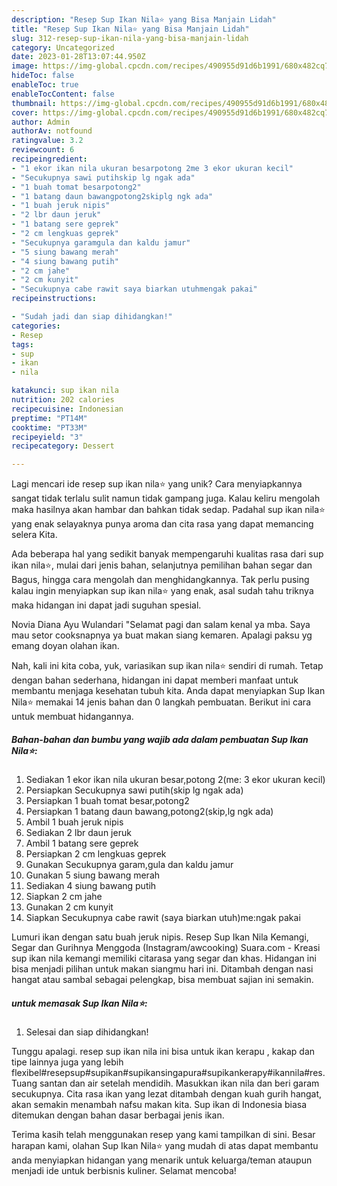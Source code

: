 ```yaml
---
description: "Resep Sup Ikan Nila⭐ yang Bisa Manjain Lidah"
title: "Resep Sup Ikan Nila⭐ yang Bisa Manjain Lidah"
slug: 312-resep-sup-ikan-nila-yang-bisa-manjain-lidah
category: Uncategorized
date: 2023-01-28T13:07:44.950Z
image: https://img-global.cpcdn.com/recipes/490955d91d6b1991/680x482cq70/sup-ikan-nila-foto-resep-utama.jpg
hideToc: false
enableToc: true
enableTocContent: false
thumbnail: https://img-global.cpcdn.com/recipes/490955d91d6b1991/680x482cq70/sup-ikan-nila-foto-resep-utama.jpg
cover: https://img-global.cpcdn.com/recipes/490955d91d6b1991/680x482cq70/sup-ikan-nila-foto-resep-utama.jpg
author: Admin
authorAv: notfound
ratingvalue: 3.2
reviewcount: 6
recipeingredient:
- "1 ekor ikan nila ukuran besarpotong 2me 3 ekor ukuran kecil"
- "Secukupnya sawi putihskip lg ngak ada"
- "1 buah tomat besarpotong2"
- "1 batang daun bawangpotong2skiplg ngk ada"
- "1 buah jeruk nipis"
- "2 lbr daun jeruk"
- "1 batang sere geprek"
- "2 cm lengkuas geprek"
- "Secukupnya garamgula dan kaldu jamur"
- "5 siung bawang merah"
- "4 siung bawang putih"
- "2 cm jahe"
- "2 cm kunyit"
- "Secukupnya cabe rawit saya biarkan utuhmengak pakai"
recipeinstructions:

- "Sudah jadi dan siap dihidangkan!"
categories:
- Resep
tags:
- sup
- ikan
- nila

katakunci: sup ikan nila 
nutrition: 202 calories
recipecuisine: Indonesian
preptime: "PT14M"
cooktime: "PT33M"
recipeyield: "3"
recipecategory: Dessert

---
```





Lagi mencari ide resep sup ikan nila⭐ yang unik? Cara menyiapkannya sangat tidak terlalu sulit namun tidak gampang juga. Kalau keliru mengolah maka hasilnya akan hambar dan bahkan tidak sedap. Padahal sup ikan nila⭐ yang enak selayaknya punya aroma dan cita rasa yang dapat memancing selera Kita.





Ada beberapa hal yang sedikit banyak mempengaruhi kualitas rasa dari sup ikan nila⭐, mulai dari jenis bahan, selanjutnya pemilihan bahan segar dan Bagus, hingga cara mengolah dan menghidangkannya. Tak perlu pusing kalau ingin menyiapkan sup ikan nila⭐ yang enak,      asal sudah tahu triknya maka hidangan ini dapat jadi suguhan spesial.














Novia Diana Ayu Wulandari &#34;Selamat pagi dan salam kenal ya mba. Saya mau setor cooksnapnya ya buat makan siang kemaren. Apalagi paksu yg emang doyan olahan ikan.






Nah, kali ini kita coba, yuk, variasikan sup ikan nila⭐ sendiri di rumah. Tetap dengan bahan sederhana, hidangan ini dapat memberi manfaat untuk membantu menjaga kesehatan tubuh kita. Anda dapat menyiapkan Sup Ikan Nila⭐ memakai 14 jenis bahan dan 0 langkah pembuatan. Berikut ini cara untuk membuat hidangannya.

<!--inarticleads1-->

##### Bahan-bahan dan bumbu yang wajib ada dalam pembuatan Sup Ikan Nila⭐:

1. Sediakan 1 ekor ikan nila ukuran besar,potong 2(me: 3 ekor ukuran kecil)
1. Persiapkan Secukupnya sawi putih(skip lg ngak ada)
1. Persiapkan 1 buah tomat besar,potong2
1. Persiapkan 1 batang daun bawang,potong2(skip,lg ngk ada)
1. Ambil 1 buah jeruk nipis
1. Sediakan 2 lbr daun jeruk
1. Ambil 1 batang sere geprek
1. Persiapkan 2 cm lengkuas geprek
1. Gunakan Secukupnya garam,gula dan kaldu jamur
1. Gunakan 5 siung bawang merah
1. Sediakan 4 siung bawang putih
1. Siapkan 2 cm jahe
1. Gunakan 2 cm kunyit
1. Siapkan Secukupnya cabe rawit (saya biarkan utuh)me:ngak pakai


Lumuri ikan dengan satu buah jeruk nipis. Resep Sup Ikan Nila Kemangi, Segar dan Gurihnya Menggoda (Instagram/awcooking) Suara.com - Kreasi sup ikan nila kemangi memiliki citarasa yang segar dan khas. Hidangan ini bisa menjadi pilihan untuk makan siangmu hari ini. Ditambah dengan nasi hangat atau sambal sebagai pelengkap, bisa membuat sajian ini semakin. 

<!--inarticleads2-->

#####  untuk memasak Sup Ikan Nila⭐:


1. Selesai dan siap dihidangkan!

Tunggu apalagi. resep sup ikan nila ini bisa untuk ikan kerapu , kakap dan tipe lainnya juga yang lebih flexibel#resepsup#supikan#supikansingapura#supikankerapy#ikannila#res. Tuang santan dan air setelah mendidih. Masukkan ikan nila dan beri garam secukupnya. Cita rasa ikan yang lezat ditambah dengan kuah gurih hangat, akan semakin menambah nafsu makan kita. Sup ikan di Indonesia biasa ditemukan dengan bahan dasar berbagai jenis ikan. 

Terima kasih telah menggunakan resep yang kami tampilkan di sini. Besar harapan kami, olahan Sup Ikan Nila⭐ yang mudah di atas dapat membantu anda menyiapkan hidangan yang menarik untuk keluarga/teman ataupun menjadi ide untuk berbisnis kuliner. Selamat mencoba!
